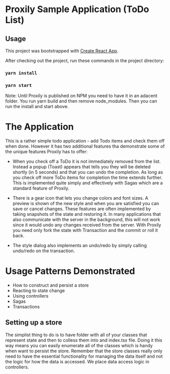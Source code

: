# Proxily Sample Application (ToDo List)

## Usage
This project was bootstrapped with [Create React App](https://github.com/facebook/create-react-app).

After checking out the project, run these commands in the project directory:

### `yarn install`
### `yarn start`

Note: Until Proxily is published on NPM you need to have it in an adacent folder.  You run yarn build and then remove node_modules.  Then you can run the install and start above.

# The Application
This is a rather simple todo application - add Todo items and check them off when done.  However it has two additional features tha demonstrate some of the unique features Proxily has to offer:

* When you check off a ToDo it is not immediately removed from the list.  Instead a popup (Toast) appears that tells you they will be deleted shortly (in 5 seconds) and that you can undo the completion.  As long as you check off more ToDo items for completion the time extends further.  This is implemented quite simply and effectively with Sagas which are a standard feature of Proxily.


* There is a gear icon that lets you change colors and font sizes.  A preview is shown of the new style and when you are satisfied you can save or cancel changes.  These features are often implemented by taking snapshots of the state and restoring it.  In many applications that also communicate with the server in the background, this will not work since it would undo any changes received from the server.  With Proxily you need only fork the state with Transaction and the commit or roll it back.

* The style dialog also implements an undo/redo by simply calling undo/redo on the transaction.

# Usage Patterns Demonstrated

* How to construct and persist a store
* Reacting to state change
* Using controllers
* Sagas
* Transactions

## Setting up a store
The simplist thing to do is to have folder with all of your classes that represent state and then to colless them into and index.tsx file.  Doing it this way means you can easily enumerate all of the classes which is handy when want to persist the store.  Remember that the store classes really only need to have the essential functionality for managing the data itself and not the logic for how the data is accessed.  We place data access logic in controllers.
